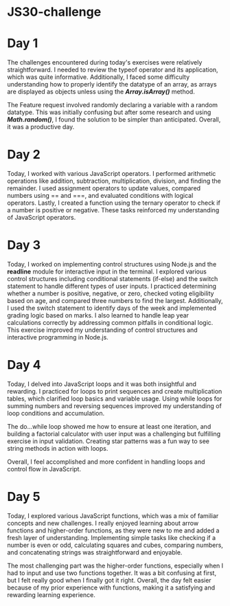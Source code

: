 # JS30-challenge
<h1>Day 1</h1>
<p>The challenges encountered during today's exercises were relatively straightforward. I needed to review the typeof operator and its application, which was quite informative. Additionally, I faced some difficulty understanding how to properly identify the datatype of an array, as arrays are displayed as objects unless using the <b><i>Array.isArray()</i></b> method.

The Feature request involved randomly declaring a variable with a random datatype. This was initially confusing but after some research and using <b><i>Math.random()</i></b>, I found the solution to be simpler than anticipated. Overall, it was a productive day.</p>

<h1>Day 2</h1>
<p>Today, I worked with various JavaScript operators. I performed arithmetic operations like addition, subtraction, multiplication, division, and finding the remainder. I used assignment operators to update values, compared numbers using == and ===, and evaluated conditions with logical operators. Lastly, I created a function using the ternary operator to check if a number is positive or negative. These tasks reinforced my understanding of JavaScript operators.</p>

<h1>Day 3</h1>
<p>Today, I worked on implementing control structures using Node.js and the <b>readline</b> module for interactive input in the terminal. I explored various control structures including conditional statements (if-else) and the switch statement to handle different types of user inputs. I practiced determining whether a number is positive, negative, or zero, checked voting eligibility based on age, and compared three numbers to find the largest. Additionally, I used the switch statement to identify days of the week and implemented grading logic based on marks. I also learned to handle leap year calculations correctly by addressing common pitfalls in conditional logic. This exercise improved my understanding of control structures and interactive programming in Node.js.</p>

<h1>Day 4</h1>
<p>Today, I delved into JavaScript loops and it was both insightful and rewarding. I practiced for loops to print sequences and create multiplication tables, which clarified loop basics and variable usage. Using while loops for summing numbers and reversing sequences improved my understanding of loop conditions and accumulation.

The do...while loop showed me how to ensure at least one iteration, and building a factorial calculator with user input was a challenging but fulfilling exercise in input validation. Creating star patterns was a fun way to see string methods in action with loops.

Overall, I feel accomplished and more confident in handling loops and control flow in JavaScript.</p>

<h1>Day 5</h1>
<p>Today, I explored various JavaScript functions, which was a mix of familiar concepts and new challenges. I really enjoyed learning about arrow functions and higher-order functions, as they were new to me and added a fresh layer of understanding. Implementing simple tasks like checking if a number is even or odd, calculating squares and cubes, comparing numbers, and concatenating strings was straightforward and enjoyable.

The most challenging part was the higher-order functions, especially when I had to input and use two functions together. It was a bit confusing at first, but I felt really good when I finally got it right. Overall, the day felt easier because of my prior experience with functions, making it a satisfying and rewarding learning experience.</p>